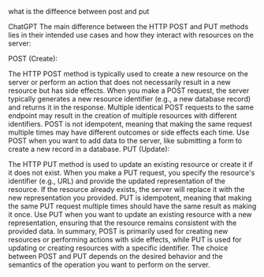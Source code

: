 what is the diffeence between post and put

ChatGPT
The main difference between the HTTP POST and PUT methods lies in their intended use cases and how they interact with resources on the server:

POST (Create):

The HTTP POST method is typically used to create a new resource on the server or perform an action that does not necessarily result in a new resource but has side effects.
When you make a POST request, the server typically generates a new resource identifier (e.g., a new database record) and returns it in the response.
Multiple identical POST requests to the same endpoint may result in the creation of multiple resources with different identifiers.
POST is not idempotent, meaning that making the same request multiple times may have different outcomes or side effects each time.
Use POST when you want to add data to the server, like submitting a form to create a new record in a database.
PUT (Update):

The HTTP PUT method is used to update an existing resource or create it if it does not exist.
When you make a PUT request, you specify the resource's identifier (e.g., URL) and provide the updated representation of the resource.
If the resource already exists, the server will replace it with the new representation you provided.
PUT is idempotent, meaning that making the same PUT request multiple times should have the same result as making it once.
Use PUT when you want to update an existing resource with a new representation, ensuring that the resource remains consistent with the provided data.
In summary, POST is primarily used for creating new resources or performing actions with side effects, while PUT is used for updating or creating resources with a specific identifier. The choice between POST and PUT depends on the desired behavior and the semantics of the operation you want to perform on the server.
